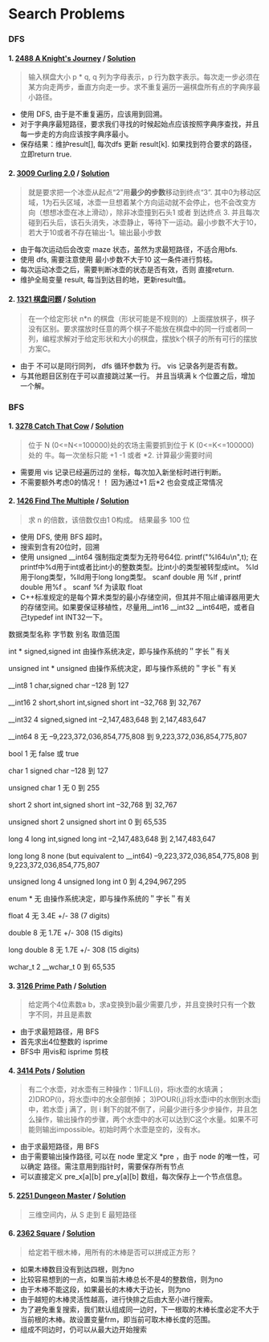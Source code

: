 # Search Problems
### DFS
#### 1. [2488 A Knight's Journey](http://poj.org/problem?id=2488) / [Solution](https://github.com/HzhElena/POJ_solution/blob/master/POJ%202488(DFS).cpp)
> 输入棋盘大小 p * q, q 列为字母表示，p 行为数字表示。每次走一步必须在某方向走两步，垂直方向走一步。求不重复遍历一遍棋盘所有点的字典序最小路径。

* 使用 DFS, 由于是不重复遍历，应该用到回溯。
* 对于字典序最短路径，要求我们寻找的时候起始点应该按照字典序查找，并且每一步走的方向应该按字典序最小。
* 保存结果：维护result[], 每次dfs 更新 result[k]. 如果找到符合要求的路径，立即return true.

#### 2. [3009 Curling 2.0](http://poj.org/problem?id=3009) / [Solution](https://github.com/HzhElena/POJ_solution/blob/master/POJ%203009(DFS).cpp)
> 就是要求把一个冰壶从起点“2”用**最少的步数**移动到终点“3”. 其中0为移动区域，1为石头区域，冰壶一旦想着某个方向运动就不会停止，也不会改变方向（想想冰壶在冰上滑动），除非冰壶撞到石头1 或者 到达终点 3. 并且每次碰到石头后，该石头消失，冰壶静止，等待下一运动。最小步数不大于10，若大于10或者不存在输出-1。输出最小步数

* 由于每次运动后会改变 maze 状态，虽然为求最短路径，不适合用bfs.
* 使用 dfs, 需要注意使用 最小步数不大于10 这一条件进行剪枝。
* 每次运动冰壶之后，需要判断冰壶的状态是否有效，否则 直接return.
* 维护全局变量 result, 每当到达目的地，更新result值。

#### 2. [1321 棋盘问题](http://poj.org/problem?id=1321) / [Solution](https://github.com/HzhElena/POJ_solution/blob/master/POJ%201321(DFS).cpp)
> 在一个给定形状 n*n 的棋盘（形状可能是不规则的）上面摆放棋子，棋子没有区别。要求摆放时任意的两个棋子不能放在棋盘中的同一行或者同一列，编程求解对于给定形状和大小的棋盘，摆放k个棋子的所有可行的摆放方案C。

* 由于 不可以是同行同列， dfs 循环参数为 行。 vis 记录各列是否有数。
* 与其他题目区别在于可以直接跳过某一行。 并且当填满 k 个位置之后，增加一个解。

### BFS
#### 1. [3278 Catch That Cow](http://poj.org/problem?id=3278) / [Solution](https://github.com/HzhElena/POJ_solution/blob/master/POJ%203278(BFS).cpp)
> 位于 N (0<=N<=100000)处的农场主需要抓到位于 K (0<=K<=100000) 处的 牛。每一次坐标只能 +1 -1 或者 *2. 计算最少需要时间

* 需要用 vis 记录已经遍历过的 坐标，每次加入新坐标时进行判断。
* 不需要额外考虑0的情况！！ 因为通过+1 后*2 也会变成正常情况

#### 2. [1426 Find The Multiple](http://poj.org/problem?id=1426) / [Solution](https://github.com/HzhElena/POJ_solution/blob/master/POJ%201426(DFS).cpp)
> 求 n 的倍数，该倍数仅由1 0构成。 结果最多 100 位

* 使用 DFS, 使用 BFS 超时。 
* 搜索到含有20位时，回溯
* 使用 unsigned __int64 强制指定类型为无符号64位. printf("%I64u\n",t); 在printf中%d用于int或者比int小的整数类型。比int小的类型被转型成int。
%ld用于long类型，%lld用于long long类型。 scanf double 用 %lf , printf double 用%f 。 scanf %f 为读取 float
* C++标准规定的是每个算术类型的最小存储空间，但其并不阻止编译器用更大的存储空间。如果要保证移植性，尽量用__int16 __int32 __int64吧，或者自己typedef int INT32一下。

数据类型名称	字节数	别名	取值范围

int	*	signed,signed int	由操作系统决定，即与操作系统的＂字长＂有关

unsigned int	*	unsigned	由操作系统决定，即与操作系统的＂字长＂有关

__int8	1	char,signed char	–128 到 127

__int16	2	short,short int,signed short int	–32,768 到 32,767

__int32	4	signed,signed int	–2,147,483,648 到 2,147,483,647

__int64	8	无	–9,223,372,036,854,775,808 到 9,223,372,036,854,775,807

bool	1	无	false 或 true

char	1	signed char	–128 到 127

unsigned char	1	无	0 到 255

short	2	short int,signed short int	–32,768 到 32,767

unsigned short	2	unsigned short int	0 到 65,535

long	4	long int,signed long int	–2,147,483,648 到 2,147,483,647

long long	8	none (but equivalent to __int64)	–9,223,372,036,854,775,808 到 9,223,372,036,854,775,807

unsigned long	4	unsigned long int	0 到 4,294,967,295

enum	*	无	由操作系统决定，即与操作系统的＂字长＂有关

float	4	无	3.4E +/- 38 (7 digits)

double	8	无	1.7E +/- 308 (15 digits)

long double	8	无	1.7E +/- 308 (15 digits)

wchar_t	2	__wchar_t	0 到 65,535

#### 3. [3126 Prime Path](http://poj.org/problem?id=3126) / [Solution](https://github.com/HzhElena/POJ_solution/blob/master/POJ%203126(BFS).cpp)
> 给定两个4位素数a b，求a变换到b最少需要几步，并且变换时只有一个数字不同，并且是素数

* 由于求最短路径，用 BFS
* 首先求出4位整数的 isprime 
* BFS中 用vis和 isprime 剪枝

#### 4. [3414 Pots](http://poj.org/problem?id=3414) / [Solution](https://github.com/HzhElena/POJ_solution/blob/master/POJ%203414(BFS).cpp)
> 有二个水壶，对水壶有三种操作：1)FILL(i)，将i水壶的水填满；
2)DROP(i)，将水壶i中的水全部倒掉；
3)POUR(i,j)将水壶i中的水倒到水壶j中，若水壶 j 满了，则 i 剩下的就不倒了，问最少进行多少步操作，并且怎么操作，输出操作的步骤，两个水壶中的水可以达到C这个水量。如果不可能则输出impossible。初始时两个水壶是空的，没有水。 

* 由于求最短路径，用 BFS
* 由于需要输出操作路径, 可以在 node 里定义 *pre ，由于 node 的唯一性，可以确定 路径。需注意用到指针时，需要保存所有节点
* 可以直接定义 pre_x[a][b] pre_y[a][b] 数组，每次保存上一个节点信息。

#### 5. [2251 Dungeon Master](http://poj.org/problem?id=2251) / [Solution](https://github.com/HzhElena/POJ_solution/blob/master/POJ%202251(BFS).cpp)
> 三维空间内，从 S 走到 E 最短路径

#### 6. [2362 Square](http://poj.org/problem?id=2362) / [Solution](https://github.com/HzhElena/POJ_solution/blob/master/POJ%202251(BFS).cpp)
> 给定若干根木棒，用所有的木棒是否可以拼成正方形？

* 如果木棒数目没有到达四根，则为no
* 比较容易想到的一点，如果当前木棒总长不是4的整数倍，则为no
* 由于木棒不能这段，如果最长的木棒大于边长，则为no
* 由于越短的木棒灵活性越高，进行快排之后由大至小进行搜索。
* 为了避免重复搜索，我们默认组成同一边时，下一根取的木棒长度必定不大于当前根的木棒。故设置变量frm，即当前可取木棒长度的范围。
* 组成不同边时，仍可以从最大边开始搜索
